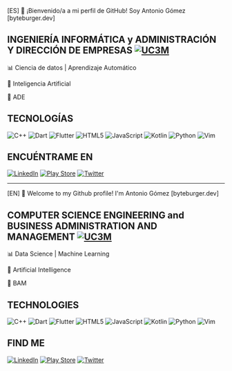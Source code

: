[ES] 👋 ¡Bienvenido/a a mi perfil de GitHub! Soy Antonio Gómez [byteburger.dev]

## INGENIERÍA INFORMÁTICA y ADMINISTRACIÓN Y DIRECCIÓN DE EMPRESAS <a href='https://www.uc3m.es/doble-grado/informatica-ade' target="_blank"><img alt='UC3M' src='https://img.shields.io/badge/UC3M-100000?style=for-the-badge&logo=UC3M&logoColor=FFFEFE&labelColor=010679&color=010679'/></a>

📊 Ciencia de datos | Aprendizaje Automático

🤖 Inteligencia Artificial

💼 ADE

## TECNOLOGÍAS
![C++](https://img.shields.io/badge/c++-%2300599C.svg?style=for-the-badge&logo=c%2B%2B&logoColor=white)
![Dart](https://img.shields.io/badge/dart-%230175C2.svg?style=for-the-badge&logo=dart&logoColor=white)
![Flutter](https://img.shields.io/badge/Flutter-%2302569B.svg?style=for-the-badge&logo=Flutter&logoColor=white)
![HTML5](https://img.shields.io/badge/html5-%23E34F26.svg?style=for-the-badge&logo=html5&logoColor=white)
![JavaScript](https://img.shields.io/badge/javascript-%23323330.svg?style=for-the-badge&logo=javascript&logoColor=%23F7DF1E)
![Kotlin](https://img.shields.io/badge/kotlin-%237F52FF.svg?style=for-the-badge&logo=kotlin&logoColor=white)
![Python](https://img.shields.io/badge/python-3670A0?style=for-the-badge&logo=python&logoColor=ffdd54)
![Vim](https://img.shields.io/badge/VIM-%2311AB00.svg?style=for-the-badge&logo=vim&logoColor=white)

## ENCUÉNTRAME EN
<a href='https://www.linkedin.com/in/oteroantoniogomez/' target='_blank'><img alt='LinkedIn' src='https://img.shields.io/badge/linkedin-%230077B5.svg?style=for-the-badge&logo=linkedin&logoColor=white'/></a>
<a href='https://play.google.com/store/apps/developer?id=Antonio+G%C3%B3mez&hl=es_419&gl=US' target='_blank'><img alt='Play Store' src='https://img.shields.io/badge/Google_Play-414141?style=for-the-badge&logo=google-play&logoColor=white'/></a>
<a href='https://twitter.com/oteroantoniogom' target='_blank'><img alt='Twitter' src='https://img.shields.io/badge/Twitter-%231DA1F2.svg?style=for-the-badge&logo=Twitter&logoColor=white'/></a>

---

[EN] 👋 Welcome to my Github profile! I'm Antonio Gómez [byteburger.dev]

## COMPUTER SCIENCE ENGINEERING and BUSINESS ADMINISTRATION AND MANAGEMENT <a href='https://www.uc3m.es/doble-grado/informatica-ade' target="_blank"><img alt='UC3M' src='https://img.shields.io/badge/UC3M-100000?style=for-the-badge&logo=UC3M&logoColor=FFFEFE&labelColor=010679&color=010679'/></a>

📊 Data Science | Machine Learning

🤖 Artificial Intelligence

💼 BAM

## TECHNOLOGIES
![C++](https://img.shields.io/badge/c++-%2300599C.svg?style=for-the-badge&logo=c%2B%2B&logoColor=white)
![Dart](https://img.shields.io/badge/dart-%230175C2.svg?style=for-the-badge&logo=dart&logoColor=white)
![Flutter](https://img.shields.io/badge/Flutter-%2302569B.svg?style=for-the-badge&logo=Flutter&logoColor=white)
![HTML5](https://img.shields.io/badge/html5-%23E34F26.svg?style=for-the-badge&logo=html5&logoColor=white)
![JavaScript](https://img.shields.io/badge/javascript-%23323330.svg?style=for-the-badge&logo=javascript&logoColor=%23F7DF1E)
![Kotlin](https://img.shields.io/badge/kotlin-%237F52FF.svg?style=for-the-badge&logo=kotlin&logoColor=white)
![Python](https://img.shields.io/badge/python-3670A0?style=for-the-badge&logo=python&logoColor=ffdd54)
![Vim](https://img.shields.io/badge/VIM-%2311AB00.svg?style=for-the-badge&logo=vim&logoColor=white)

## FIND ME
<a href='https://www.linkedin.com/in/oteroantoniogomez/' target='_blank'><img alt='LinkedIn' src='https://img.shields.io/badge/linkedin-%230077B5.svg?style=for-the-badge&logo=linkedin&logoColor=white'/></a>
<a href='https://play.google.com/store/apps/developer?id=Antonio+G%C3%B3mez&hl=es_419&gl=US' target='_blank'><img alt='Play Store' src='https://img.shields.io/badge/Google_Play-414141?style=for-the-badge&logo=google-play&logoColor=white'/></a>
<a href='https://twitter.com/oteroantoniogom' target='_blank'><img alt='Twitter' src='https://img.shields.io/badge/Twitter-%231DA1F2.svg?style=for-the-badge&logo=Twitter&logoColor=white'/></a>
